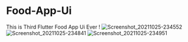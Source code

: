 # Food-App-Ui
This is Third Flutter Food App Ui Ever ! 
![Screenshot_20211025-234552](https://user-images.githubusercontent.com/93029843/138754418-821583af-dea2-451f-b829-e0c5bf302f94.png)
![Screenshot_20211025-234841](https://user-images.githubusercontent.com/93029843/138754425-c3033ca2-bc2d-49bc-ae4d-2d71487a5eca.png)
![Screenshot_20211025-234951](https://user-images.githubusercontent.com/93029843/138754432-13a0209c-7f47-4da7-ae9b-7c27b67696c7.png)

